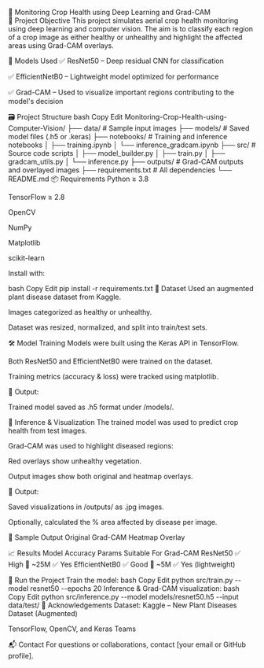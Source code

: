 </b>🌾 Monitoring Crop Health using Deep Learning and Grad-CAM</b><br>
📌 Project Objective
This project simulates aerial crop health monitoring using deep learning and computer vision. The aim is to classify each region of a crop image as either healthy or unhealthy and highlight the affected areas using Grad-CAM overlays.

🧠 Models Used
✅ ResNet50 – Deep residual CNN for classification

✅ EfficientNetB0 – Lightweight model optimized for performance

✅ Grad-CAM – Used to visualize important regions contributing to the model's decision

🗃️ Project Structure
bash
Copy
Edit
Monitoring-Crop-Health-using-Computer-Vision/
├── data/               # Sample input images
├── models/             # Saved model files (.h5 or .keras)
├── notebooks/          # Training and inference notebooks
│   ├── training.ipynb
│   └── inference_gradcam.ipynb
├── src/                # Source code scripts
│   ├── model_builder.py
│   ├── train.py
│   ├── gradcam_utils.py
│   └── inference.py
├── outputs/            # Grad-CAM outputs and overlayed images
├── requirements.txt    # All dependencies
└── README.md
📦 Requirements
Python ≥ 3.8

TensorFlow ≥ 2.8

OpenCV

NumPy

Matplotlib

scikit-learn

Install with:

bash
Copy
Edit
pip install -r requirements.txt
📁 Dataset
Used an augmented plant disease dataset from Kaggle.

Images categorized as healthy or unhealthy.

Dataset was resized, normalized, and split into train/test sets.

🛠️ Model Training
Models were built using the Keras API in TensorFlow.

Both ResNet50 and EfficientNetB0 were trained on the dataset.

Training metrics (accuracy & loss) were tracked using matplotlib.

📄 Output:

Trained model saved as .h5 format under /models/.

🎯 Inference & Visualization
The trained model was used to predict crop health from test images.

Grad-CAM was used to highlight diseased regions:

Red overlays show unhealthy vegetation.

Output images show both original and heatmap overlays.

📂 Output:

Saved visualizations in /outputs/ as .jpg images.

Optionally, calculated the % area affected by disease per image.

📸 Sample Output
Original	Grad-CAM Heatmap	Overlay

📈 Results
Model	Accuracy	Params	Suitable For Grad-CAM
ResNet50	✅ High	🔺 ~25M	✅ Yes
EfficientNetB0	✅ Good	🔻 ~5M	✅ Yes (lightweight)

🚀 Run the Project
Train the model:
bash
Copy
Edit
python src/train.py --model resnet50 --epochs 20
Inference & Grad-CAM visualization:
bash
Copy
Edit
python src/inference.py --model models/resnet50.h5 --input data/test/
🤝 Acknowledgements
Dataset: Kaggle – New Plant Diseases Dataset (Augmented)

TensorFlow, OpenCV, and Keras Teams

📬 Contact
For questions or collaborations, contact [your email or GitHub profile].
